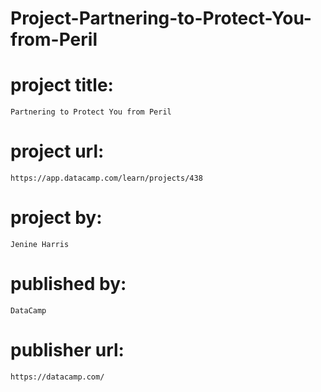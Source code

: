 # Project-Partnering-to-Protect-You-from-Peril

# project title:

    Partnering to Protect You from Peril

# project url:

    https://app.datacamp.com/learn/projects/438

# project by:

    Jenine Harris

# published by:

    DataCamp

# publisher url:

    https://datacamp.com/
